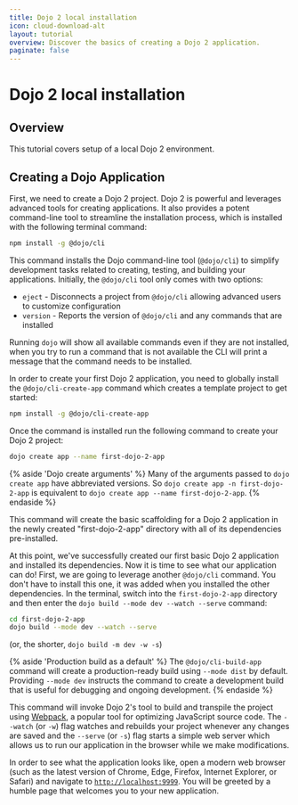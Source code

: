 ```yaml
---
title: Dojo 2 local installation
icon: cloud-download-alt
layout: tutorial
overview: Discover the basics of creating a Dojo 2 application.
paginate: false
---
```


# Dojo 2 local installation

## Overview
This tutorial covers setup of a local Dojo 2 environment.

## Creating a Dojo Application
First, we need to create a Dojo 2 project. Dojo 2 is powerful and leverages advanced tools for creating applications. It also provides a potent command-line tool to streamline the installation process, which is installed with the following terminal command:

```bash
npm install -g @dojo/cli
```

This command installs the Dojo command-line tool (`@dojo/cli`) to simplify development tasks related to creating, testing, and building your applications. Initially, the `@dojo/cli` tool only comes with two options:
* `eject` - Disconnects a project from `@dojo/cli` allowing advanced users to customize configuration
* `version` - Reports the version of `@dojo/cli` and any commands that are installed

Running `dojo` will show all available commands even if they are not installed, when you try to run a command that is not available the CLI will print a message that the command needs to be installed.

In order to create your first Dojo 2 application, you need to globally install the `@dojo/cli-create-app` command which creates a template project to get started:

```bash
npm install -g @dojo/cli-create-app
```

Once the command is installed run the following command to create your Dojo 2 project:

```bash
dojo create app --name first-dojo-2-app
```

{% aside 'Dojo create arguments' %}
Many of the arguments passed to `dojo create app` have abbreviated versions. So `dojo create app -n first-dojo-2-app` is equivalent to `dojo create app --name first-dojo-2-app`.
{% endaside %}

This command will create the basic scaffolding for a Dojo 2 application in the newly created "first-dojo-2-app" directory with all of its dependencies pre-installed.

At this point, we've successfully created our first basic Dojo 2 application and installed its dependencies. Now it is time to see what our application can do! First, we are going to leverage another `@dojo/cli` command. You don't have to install this one, it was added when you installed the other dependencies. In the terminal, switch into the `first-dojo-2-app` directory and then enter the `dojo build --mode dev --watch --serve` command:

```bash
cd first-dojo-2-app
dojo build --mode dev --watch --serve
```
(or, the shorter, `dojo build -m dev -w -s`)

{% aside 'Production build as a default' %}
The `@dojo/cli-build-app` command will create a production-ready build using `--mode dist` by default. Providing `--mode dev` instructs the command to create a development build that is useful for debugging and ongoing development.
{% endaside %}

This command will invoke Dojo 2's tool to build and transpile the project using [Webpack](https://webpack.github.io/), a popular tool for optimizing JavaScript source code. The `--watch` (or `-w`) flag watches and rebuilds your project whenever any changes are saved and the `--serve` (or `-s`) flag starts a simple web server which allows us to run our application in the browser while we make modifications.

In order to see what the application looks like, open a modern web browser (such as the latest version of Chrome, Edge, Firefox, Internet Explorer, or Safari) and navigate to [`http://localhost:9999`](http://localhost:9999). You will be greeted by a humble page that welcomes you to your new application.
